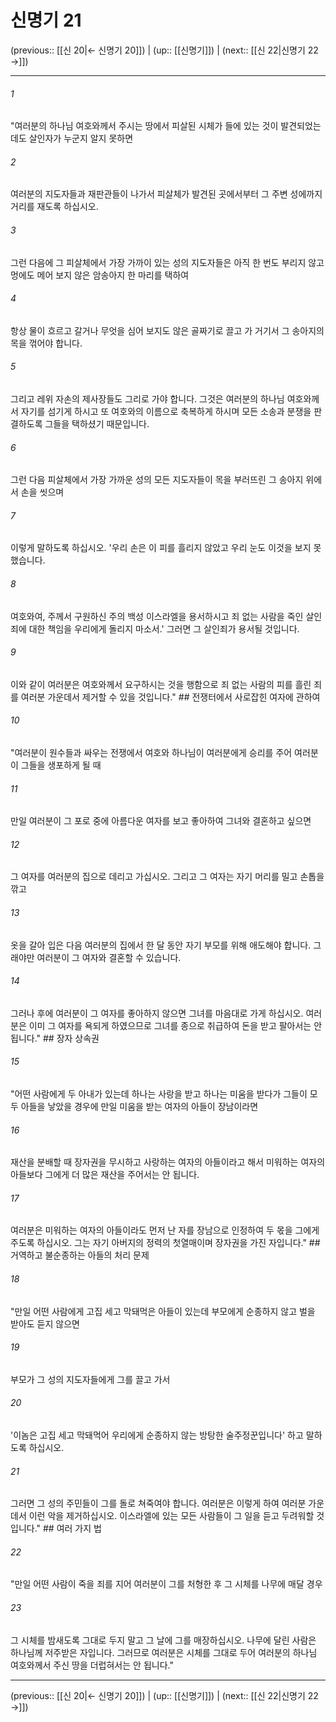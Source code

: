 # 신명기 21

(previous:: [[신 20|← 신명기 20]]) | (up:: [[신명기]]) | (next:: [[신 22|신명기 22 →]])

***




###### 1 

"여러분의 하나님 여호와께서 주시는 땅에서 피살된 시체가 들에 있는 것이 발견되었는데도 살인자가 누군지 알지 못하면 



###### 2 

여러분의 지도자들과 재판관들이 나가서 피살체가 발견된 곳에서부터 그 주변 성에까지 거리를 재도록 하십시오. 



###### 3 

그런 다음에 그 피살체에서 가장 가까이 있는 성의 지도자들은 아직 한 번도 부리지 않고 멍에도 메어 보지 않은 암송아지 한 마리를 택하여 



###### 4 

항상 물이 흐르고 갈거나 무엇을 심어 보지도 않은 골짜기로 끌고 가 거기서 그 송아지의 목을 꺾어야 합니다. 



###### 5 

그리고 레위 자손의 제사장들도 그리로 가야 합니다. 그것은 여러분의 하나님 여호와께서 자기를 섬기게 하시고 또 여호와의 이름으로 축복하게 하시며 모든 소송과 분쟁을 판결하도록 그들을 택하셨기 때문입니다. 



###### 6 

그런 다음 피살체에서 가장 가까운 성의 모든 지도자들이 목을 부러뜨린 그 송아지 위에서 손을 씻으며 



###### 7 

이렇게 말하도록 하십시오. '우리 손은 이 피를 흘리지 않았고 우리 눈도 이것을 보지 못했습니다. 



###### 8 

여호와여, 주께서 구원하신 주의 백성 이스라엘을 용서하시고 죄 없는 사람을 죽인 살인죄에 대한 책임을 우리에게 돌리지 마소서.' 그러면 그 살인죄가 용서될 것입니다. 



###### 9 

이와 같이 여러분은 여호와께서 요구하시는 것을 행함으로 죄 없는 사람의 피를 흘린 죄를 여러분 가운데서 제거할 수 있을 것입니다." ## 전쟁터에서 사로잡힌 여자에 관하여 



###### 10 

"여러분이 원수들과 싸우는 전쟁에서 여호와 하나님이 여러분에게 승리를 주어 여러분이 그들을 생포하게 될 때 



###### 11 

만일 여러분이 그 포로 중에 아름다운 여자를 보고 좋아하여 그녀와 결혼하고 싶으면 



###### 12 

그 여자를 여러분의 집으로 데리고 가십시오. 그리고 그 여자는 자기 머리를 밀고 손톱을 깎고 



###### 13 

옷을 갈아 입은 다음 여러분의 집에서 한 달 동안 자기 부모를 위해 애도해야 합니다. 그래야만 여러분이 그 여자와 결혼할 수 있습니다. 



###### 14 

그러나 후에 여러분이 그 여자를 좋아하지 않으면 그녀를 마음대로 가게 하십시오. 여러분은 이미 그 여자를 욕되게 하였으므로 그녀를 종으로 취급하여 돈을 받고 팔아서는 안 됩니다." ## 장자 상속권 



###### 15 

"어떤 사람에게 두 아내가 있는데 하나는 사랑을 받고 하나는 미움을 받다가 그들이 모두 아들을 낳았을 경우에 만일 미움을 받는 여자의 아들이 장남이라면 



###### 16 

재산을 분배할 때 장자권을 무시하고 사랑하는 여자의 아들이라고 해서 미워하는 여자의 아들보다 그에게 더 많은 재산을 주어서는 안 됩니다. 



###### 17 

여러분은 미워하는 여자의 아들이라도 먼저 난 자를 장남으로 인정하여 두 몫을 그에게 주도록 하십시오. 그는 자기 아버지의 정력의 첫열매이며 장자권을 가진 자입니다." ## 거역하고 불순종하는 아들의 처리 문제 



###### 18 

"만일 어떤 사람에게 고집 세고 막돼먹은 아들이 있는데 부모에게 순종하지 않고 벌을 받아도 듣지 않으면 



###### 19 

부모가 그 성의 지도자들에게 그를 끌고 가서 



###### 20 

'이놈은 고집 세고 막돼먹어 우리에게 순종하지 않는 방탕한 술주정꾼입니다' 하고 말하도록 하십시오. 



###### 21 

그러면 그 성의 주민들이 그를 돌로 쳐죽여야 합니다. 여러분은 이렇게 하여 여러분 가운데서 이런 악을 제거하십시오. 이스라엘에 있는 모든 사람들이 그 일을 듣고 두려워할 것입니다." ## 여러 가지 법 



###### 22 

"만일 어떤 사람이 죽을 죄를 지어 여러분이 그를 처형한 후 그 시체를 나무에 매달 경우 



###### 23 

그 시체를 밤새도록 그대로 두지 말고 그 날에 그를 매장하십시오. 나무에 달린 사람은 하나님께 저주받은 자입니다. 그러므로 여러분은 시체를 그대로 두어 여러분의 하나님 여호와께서 주신 땅을 더럽혀서는 안 됩니다."

***

(previous:: [[신 20|← 신명기 20]]) | (up:: [[신명기]]) | (next:: [[신 22|신명기 22 →]])
